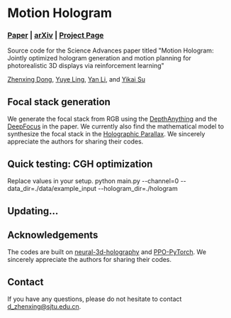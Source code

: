 # Motion Hologram
### [Paper](https://arxiv.org/pdf/2401.12537v2) | [arXiv](https://arxiv.org/abs/2401.12537v2) | [Project Page](https://zhenxing-dong.github.io/Motion-Hologram/)

Source code for the Science Advances paper titled "Motion Hologram: Jointly optimized hologram generation and motion planning for photorealistic 3D displays via reinforcement learning"

[Zhenxing Dong](https://zhenxing-dong.github.io/),
[Yuye Ling](http://www.yuyeling.com/),
[Yan Li](),
and [Yikai Su](https://otip.sjtu.edu.cn/en/member/YikaiSu) 

## Focal stack generation
We generate the focal stack from RGB using the [DepthAnything](https://github.com/DepthAnything/Depth-Anything-V2) and the [DeepFocus](https://github.com/facebookresearch/DeepFocus) in the paper. We currently also find the mathematical model to synthesize the focal stack in the [Holographic Parallax](https://github.com/dongyeon93/holographic-parallax). We sincerely appreciate the authors for sharing their codes.

## Quick testing: CGH optimization
Replace values in your setup.
    python main.py --channel=0 --data_dir=./data/example_input --hologram_dir=./hologram

## Updating...


## Acknowledgements
The codes are built on [neural-3d-holography](https://github.com/computational-imaging/neural-3d-holography) and [PPO-PyTorch](https://github.com/nikhilbarhate99/PPO-PyTorch). We sincerely appreciate the authors for sharing their codes.
## Contact
If you have any questions, please do not hesitate to contact [d_zhenxing@sjtu.edu.cn](d_zhenxing@sjtu.edu.cn).
